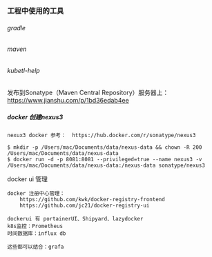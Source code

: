### 工程中使用的工具

###### gradle

###### maven

###### kubetl-help

发布到Sonatype（Maven Central Repository）服务器上：https://www.jianshu.com/p/1bd36edab4ee



##### docker 创建nexus3

```
nexux3 docker 参考：  https://hub.docker.com/r/sonatype/nexus3

$ mkdir -p /Users/mac/Documents/data/nexus-data && chown -R 200 /Users/mac/Documents/data/nexus-data
$ docker run -d -p 8081:8081 --privileged=true --name nexus3 -v /Users/mac/Documents/data/nexus-data:/nexus-data sonatype/nexus3
```

docker ui 管理

```
docker 注册中心管理：
	https://github.com/kwk/docker-registry-frontend
	https://github.com/jc21/docker-registry-ui
	
dockerui 有 portainerUI、Shipyard、lazydocker
k8s监控：Prometheus
时间数据库：influx db

这些都可以结合：grafa
```

